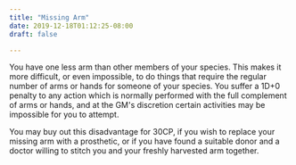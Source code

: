 ```yaml
---
title: "Missing Arm"
date: 2019-12-18T01:12:25-08:00
draft: false

---
```


You have one less arm than other members of your species. This makes it more difficult, or even impossible, to do things that require the regular number of arms or hands for someone of your species. You suffer a 1D+0 penalty to any action which is normally performed with the full complement of arms or hands, and at the GM's discretion certain activities may be impossible for you to attempt.

You may buy out this disadvantage for 30CP, if you wish to replace your missing arm with a prosthetic, or if you have found a suitable donor and a doctor willing to stitch you and your freshly harvested arm together.